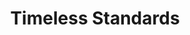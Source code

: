 ---
ee_id: '151'
site: '1'
type: '2'
long_id: 2010-089 Timeless Standards
url: 2010-089-timeless-standards-4
year: '2010'
medium: Inkjet on Comtex
commission:
add_credit:
dims: 56 x 40 inches
pitch:
ps:
live_url:
related:
title: Timeless Standards
youtube:
imgs: timeless-standards-2010-089-full-cropped-database-ropac.jpg
subheading:
year2: '2010'
download:
add_credits:
related_code:
! '':
layout: things-i-made
---